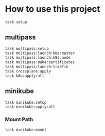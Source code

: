 # How to use this project

```bash
task setup
```

## multipass

```bash
task multipass:setup
task multipass:launch:k8s:master
task multipass:launch:k8s:node
task multipass:make:certificates
task multipass:launch:traefik
task crossplane:apply
task k8s:apply:all
```

## minikube

```bash
task minikube:setup
task minikube:apply:all
```

### Mount Path

```bash
task minikube:mount
```
